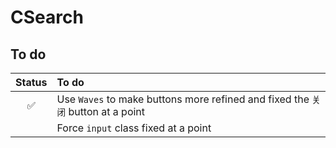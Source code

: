 # CSearch
## To do
| Status | To do |
| :----: | :---- |
| :white_check_mark: | Use `Waves` to make buttons more refined and fixed the `关闭` button at a point |
|  | Force `input` class fixed at a point |
